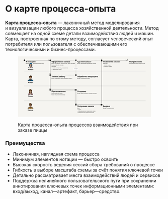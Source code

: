 # О карте процесса-опыта

**Карта процесса-опыта** — лаконичный метод моделирования и визуализации любого процесса хозяйственной деятельности. Метод совмещает на одной схеме детали взаимодействия людей и машин. Карта, построенная по этому методу, согласует человеческий опыт потребителя или пользователя с обеспечивающими его технологическими и бизнес-процессами.

<figure><img src=".gitbook/assets/Pizza Collaboration XPM@2x.png" alt=""><figcaption><p>Карта процесса-опыта процессов взаимодействия при заказе пиццы</p></figcaption></figure>

### Преимущества

* Лаконичная, наглядная схема процесса
* Минимум элементов нотации — быстро освоить
* Высокая скорость ведения сессий сбора требований о процессе
* Гибкость в выборе масштаба схемы за счёт понятия ключевой точки
* Детально рассматривает места взаимодействий людей и сервисов
* Поддержка нелинейного пользовательского пути при сохранении аннотирования ключевых точек информационными элементами: вход/выход, канал—артефакт, барьер—средство.

